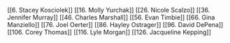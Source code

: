 [[6. Stacey Kosciolek]]
[[16. Molly Yurchak]]
[[26. Nicole Scalzo]]
[[36. Jennifer Murray]]
[[46. Charles Marshall]]
[[56. Evan Timbie]]
[[66. Gina Manziello]]
[[76. Joel Oerter]]
[[86. Hayley Ostrager]]
[[96. David DePena]]
[[106. Corey Thomas]]
[[116. Lyle Morgan]]
[[126. Jacqueline Kepping]]
